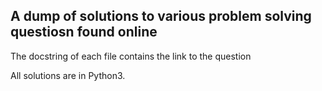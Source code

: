 ## A dump of solutions to various problem solving questiosn found online
The docstring of each file contains the link to the question

All solutions are in Python3.
